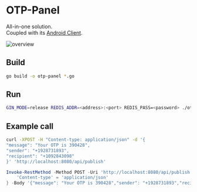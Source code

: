 # OTP-Panel

All-in-one solution.  
Coupled with its [Android Client](https://github.com/marcopeocchi/otp-panel-android-client).

![overview](https://i.ibb.co/2qLs169/null-1.png)

## Build
```sh
go build -o otp-panel *.go
```

## Run
```sh
GIN_MODE=release REDIS_ADDR=<address>:<port> REDIS_PASS=<password> ./otp-panel
```

## Example call
```sh
curl -XPOST -H "Content-type: application/json" -d '{
"message": "Your OTP is 390428",
"sender": "+1928731893",
"recipient": "+1092843098"
}' 'http://localhost:8080/api/publish'
```

```powershell
Invoke-RestMethod -Method POST -Uri 'http://localhost:8080/api/publish' -Verbose:$false -Headers @{
    'Content-type' = 'application/json'
} -Body '{"message": "Your OTP is 390428","sender": "+1928731893","recipient": "+1092843098"}'
```
